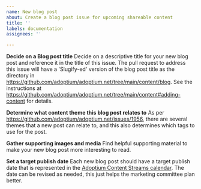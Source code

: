 ```yaml
---
name: New blog post 
about: Create a blog post issue for upcoming shareable content
title: ''
labels: documentation
assignees: ''

---
```


**Decide on a Blog post title**
Decide on a descriptive title for your new blog post and reference it in the title of this issue.  The pull request to address this issue will have a 'Slugify-ed' version of the blog post title as the directory in https://github.com/adoptium/adoptium.net/tree/main/content/blog.  See the instructions at https://github.com/adoptium/adoptium.net/tree/main/content#adding-content for details.

**Determine what content theme this blog post relates to**
As per https://github.com/adoptium/adoptium.net/issues/1956, there are several themes that a new post can relate to, and this also determines which tags to use for the post.

**Gather supporting images and media**
Find helpful supporting material to make your new blog post more interesting to read.

**Set a target publish date**
Each new blog post should have a target publish date that is represented in the [Adoptium Content Streams calendar](https://calendar.google.com/calendar/u/0?cid=MTI5YzA3YzBiMTBiYjBlNmE2N2JkM2U3ODRkYzE5ODA1OWVmMGJmMTkwODBkZDY4MzhjNTZhMDQ3MDM1MWYwZEBncm91cC5jYWxlbmRhci5nb29nbGUuY29t).  The date can be revised as needed, this just helps the marketing committee plan better.
